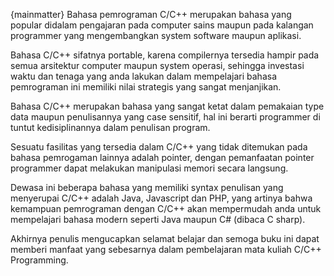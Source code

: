 {mainmatter} 
Bahasa pemrograman C/C++ merupakan bahasa yang popular didalam
pengajaran pada computer sains maupun pada kalangan programmer yang
mengembangkan system software maupun aplikasi.

Bahasa C/C++ sifatnya portable, karena compilernya tersedia hampir
pada semua arsitektur computer maupun system operasi, sehingga investasi
waktu dan tenaga yang anda lakukan dalam mempelajari bahasa pemrograman
ini memiliki nilai strategis yang sangat menjanjikan.

Bahasa C/C++ merupakan bahasa yang sangat ketat dalam pemakaian
type data maupun penulisannya yang case sensitif, hal ini berarti programmer
di tuntut kedisiplinannya dalam penulisan program.

Sesuatu fasilitas yang tersedia dalam C/C++ yang tidak ditemukan pada
bahasa pemrogaman lainnya adalah pointer, dengan pemanfaatan pointer
programmer dapat melakukan manipulasi memori secara langsung.

Dewasa ini beberapa bahasa yang memiliki syntax penulisan yang
menyerupai C/C++ adalah Java, Javascript dan PHP, yang artinya bahwa
kemampuan pemrograman dengan C/C++ akan mempermudah anda untuk
mempelajari bahasa modern seperti Java maupun C# (dibaca C sharp).

Akhirnya penulis mengucapkan selamat belajar dan semoga buku ini
dapat memberi manfaat yang sebesarnya dalam pembelajaran mata kuliah
C/C++ Programming.
